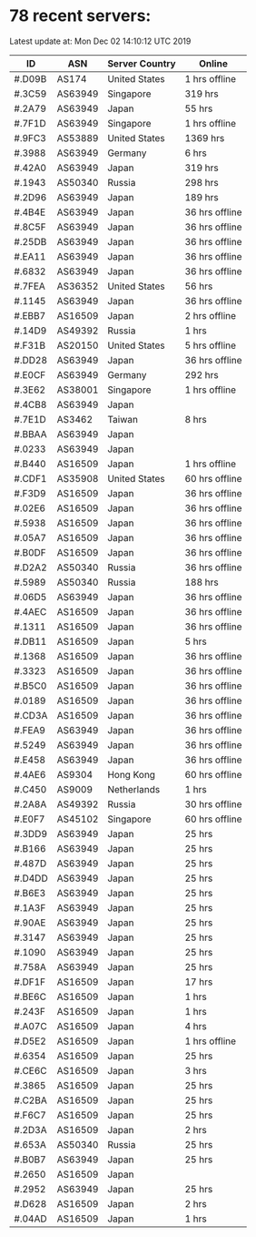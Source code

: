 # 78 recent servers:

Latest update at: Mon Dec 02 14:10:12 UTC 2019

| ID | ASN | Server Country | Online |
| -- | --- | -------------- | ------ |
| #.D09B | AS174 | United States | 1 hrs offline |
| #.3C59 | AS63949 | Singapore | 319 hrs |
| #.2A79 | AS63949 | Japan | 55 hrs |
| #.7F1D | AS63949 | Singapore | 1 hrs offline |
| #.9FC3 | AS53889 | United States | 1369 hrs |
| #.3988 | AS63949 | Germany | 6 hrs |
| #.42A0 | AS63949 | Japan | 319 hrs |
| #.1943 | AS50340 | Russia | 298 hrs |
| #.2D96 | AS63949 | Japan | 189 hrs |
| #.4B4E | AS63949 | Japan | 36 hrs offline |
| #.8C5F | AS63949 | Japan | 36 hrs offline |
| #.25DB | AS63949 | Japan | 36 hrs offline |
| #.EA11 | AS63949 | Japan | 36 hrs offline |
| #.6832 | AS63949 | Japan | 36 hrs offline |
| #.7FEA | AS36352 | United States | 56 hrs |
| #.1145 | AS63949 | Japan | 36 hrs offline |
| #.EBB7 | AS16509 | Japan | 2 hrs offline |
| #.14D9 | AS49392 | Russia | 1 hrs |
| #.F31B | AS20150 | United States | 5 hrs offline |
| #.DD28 | AS63949 | Japan | 36 hrs offline |
| #.E0CF | AS63949 | Germany | 292 hrs |
| #.3E62 | AS38001 | Singapore | 1 hrs offline |
| #.4CB8 | AS63949 | Japan | |
| #.7E1D | AS3462 | Taiwan | 8 hrs |
| #.BBAA | AS63949 | Japan | |
| #.0233 | AS63949 | Japan | |
| #.B440 | AS16509 | Japan | 1 hrs offline |
| #.CDF1 | AS35908 | United States | 60 hrs offline |
| #.F3D9 | AS16509 | Japan | 36 hrs offline |
| #.02E6 | AS16509 | Japan | 36 hrs offline |
| #.5938 | AS16509 | Japan | 36 hrs offline |
| #.05A7 | AS16509 | Japan | 36 hrs offline |
| #.B0DF | AS16509 | Japan | 36 hrs offline |
| #.D2A2 | AS50340 | Russia | 36 hrs offline |
| #.5989 | AS50340 | Russia | 188 hrs |
| #.06D5 | AS63949 | Japan | 36 hrs offline |
| #.4AEC | AS16509 | Japan | 36 hrs offline |
| #.1311 | AS16509 | Japan | 36 hrs offline |
| #.DB11 | AS16509 | Japan | 5 hrs |
| #.1368 | AS16509 | Japan | 36 hrs offline |
| #.3323 | AS16509 | Japan | 36 hrs offline |
| #.B5C0 | AS16509 | Japan | 36 hrs offline |
| #.0189 | AS16509 | Japan | 36 hrs offline |
| #.CD3A | AS16509 | Japan | 36 hrs offline |
| #.FEA9 | AS63949 | Japan | 36 hrs offline |
| #.5249 | AS63949 | Japan | 36 hrs offline |
| #.E458 | AS63949 | Japan | 36 hrs offline |
| #.4AE6 | AS9304 | Hong Kong | 60 hrs offline |
| #.C450 | AS9009 | Netherlands | 1 hrs |
| #.2A8A | AS49392 | Russia | 30 hrs offline |
| #.E0F7 | AS45102 | Singapore | 60 hrs offline |
| #.3DD9 | AS63949 | Japan | 25 hrs |
| #.B166 | AS63949 | Japan | 25 hrs |
| #.487D | AS63949 | Japan | 25 hrs |
| #.D4DD | AS63949 | Japan | 25 hrs |
| #.B6E3 | AS63949 | Japan | 25 hrs |
| #.1A3F | AS63949 | Japan | 25 hrs |
| #.90AE | AS63949 | Japan | 25 hrs |
| #.3147 | AS63949 | Japan | 25 hrs |
| #.1090 | AS63949 | Japan | 25 hrs |
| #.758A | AS63949 | Japan | 25 hrs |
| #.DF1F | AS16509 | Japan | 17 hrs |
| #.BE6C | AS16509 | Japan | 1 hrs |
| #.243F | AS16509 | Japan | 1 hrs |
| #.A07C | AS16509 | Japan | 4 hrs |
| #.D5E2 | AS16509 | Japan | 1 hrs offline |
| #.6354 | AS16509 | Japan | 25 hrs |
| #.CE6C | AS16509 | Japan | 3 hrs |
| #.3865 | AS16509 | Japan | 25 hrs |
| #.C2BA | AS16509 | Japan | 25 hrs |
| #.F6C7 | AS16509 | Japan | 25 hrs |
| #.2D3A | AS16509 | Japan | 2 hrs |
| #.653A | AS50340 | Russia | 25 hrs |
| #.B0B7 | AS63949 | Japan | 25 hrs |
| #.2650 | AS16509 | Japan | |
| #.2952 | AS63949 | Japan | 25 hrs |
| #.D628 | AS16509 | Japan | 2 hrs |
| #.04AD | AS16509 | Japan | 1 hrs |

